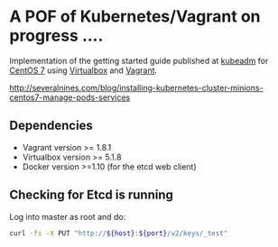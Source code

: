 # A POF of Kubernetes/Vagrant on progress ....

Implementation of the getting started guide published at [kubeadm](http://kubernetes.io/docs/getting-started-guides/kubeadm/) for [CentOS 7](https://www.centos.org/) using [Virtualbox](https://www.virtualbox.org/) and [Vagrant](https://www.vagrantup.com/).

http://severalnines.com/blog/installing-kubernetes-cluster-minions-centos7-manage-pods-services

## Dependencies
* Vagrant version >= 1.8.1
* Virtualbox version >= 5.1.8
* Docker version >=1.10 (for the etcd web client)

## Checking for Etcd is running
Log into master as root and do:
```sh
curl -fs -X PUT "http://${host}:${port}/v2/keys/_test"
```
